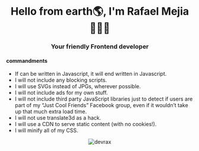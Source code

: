 <h1 align="center">Hello from earth🌎, I'm Rafael Mejia👨🏻‍💻</h1>
<h3 align="center">Your friendly Frontend developer</h3>

#### commandments
  - If can be written in Javascript, it will end written in Javascript.
  - I will not include any blocking scripts.
  - I will use SVGs instead of JPGs, wherever possible.
  - I will not include ads for my own stuff.
  - I will not include third party JavaScript libraries just to detect if users are part of my “Just Cool Friends” Facebook group, even if it wouldn’t take up that much extra load time.
  - I will not use translate3d as a hack.
  - I will use a CDN to serve static content (with no cookies!).
  - I will minify all of my CSS.

<p align="center"><img src="https://github-readme-streak-stats.herokuapp.com/?user=devrax&theme=dark" alt="devrax" /></p>
